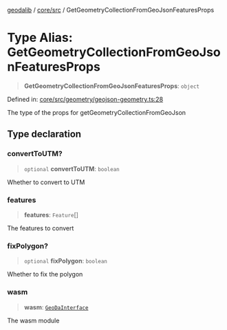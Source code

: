 [geodalib](../../../modules.md) / [core/src](../index.md) / GetGeometryCollectionFromGeoJsonFeaturesProps

# Type Alias: GetGeometryCollectionFromGeoJsonFeaturesProps

> **GetGeometryCollectionFromGeoJsonFeaturesProps**: `object`

Defined in: [core/src/geometry/geojson-geometry.ts:28](https://github.com/GeoDaCenter/geoda-lib/blob/3f9453a08cf3d7f96b1a0d65d18359804129d8d2/js/packages/core/src/geometry/geojson-geometry.ts#L28)

The type of the props for getGeometryCollectionFromGeoJson

## Type declaration

### convertToUTM?

> `optional` **convertToUTM**: `boolean`

Whether to convert to UTM

### features

> **features**: `Feature`[]

The features to convert

### fixPolygon?

> `optional` **fixPolygon**: `boolean`

Whether to fix the polygon

### wasm

> **wasm**: [`GeoDaInterface`](../interfaces/GeoDaInterface.md)

The wasm module
